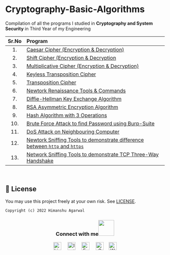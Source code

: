 # Cryptography-Basic-Algorithms

Compilation of all the programs I studied in **Cryptography and System Security** in Third Year of my Engineering

| Sr.No | Program |
| :---: | :--- |
| 1. | [Caesar Cipher (Encryption & Decryption)](./src/Caeser%20Cipher.py)  |
| 2. | [Shift Cipher (Encryption & Decryption](./src/Shift%20Cipher.py)   |
| 3. | [Multiplicative Cipher (Encryption & Decryption)](./src/Multiplicative%20Cipher.py)   |
| 4. | [Keyless Transposition Cipher](./src/Keyless%20Transposition%20(Rail%20Fence).py)   |
| 5. | [Transposition Cipher](./src/Transposition%20Cipher%20(Columnar).py)   |
| 6. | [Newtork Renaissance Tools & Commands](./src/Network%20Renaisaance%20Tools.docx)   |
| 7. | [Diffie-Hellman Key Exchange Algorithm](./src/Diffie%20Hellman%20Key%20Exchange%20Algorithm.py)   |
| 8. | [RSA Asymmetric Encryption Algorithm](./src/RSA%20Encryption%20Algorithm.py)   |
| 9. | [Hash Algorithm with 3 Operations](.//)   |
| 10.| [Brute Force Attack to find Password using Burp-Suite](./src/Burp-Suite%20(Brute%20Force%20Attack).md)   |
| 11.| [DoS Attack on Neighbouring Computer](./src/DoS%20Attack.md)   |
| 12.| [Newtork Sniffing Tools to demonstrate difference between `http` and `https`](.//)   |
| 13.| [Network Sniffing Tools to demonstrate TCP Three-Way Handshake](.//)    |

<br/>

## 🪪 License

You may use this project freely at your own risk. See [LICENSE](https://choosealicense.com/licenses/mit/).

    Copyright (c) 2022 Himanshu Agarwal

<div align="center">
<h3> Connect with me<a href="https://gifyu.com/image/Zy2f"><img src="https://github.com/milaan9/milaan9/blob/main/Handshake.gif" width="50px"></a>
</h3> 
<p align="center">
    <a href="https://www.linkedin.com/in/agarwal-himanshu" target="_blank"><img alt="LinkedIn" width="25px" src="https://cdn-icons-png.flaticon.com/512/3536/3536505.png"></a> &nbsp&nbsp&nbsp
    <a href="https://www.instagram.com/_._hiimanshu_._" target="_blank"><img alt="Instagram" width="25px" src="https://cdn-icons-png.flaticon.com/512/1384/1384063.png"></a> &nbsp&nbsp&nbsp
    <a href="https://www.facebook.com/profile.php?id=100006757421091" target="_blank"><img alt="Facebook" width="25px" src="https://upload.wikimedia.org/wikipedia/commons/5/51/Facebook_f_logo_%282019%29.svg"></a> &nbsp&nbsp&nbsp
    <a href="mailto:himanshuaaagarwal2002@gmail.com" target="_blank"><img alt="Gmail" width="25px" src="https://cdn-icons-png.flaticon.com/512/5968/5968534.png"></a>&nbsp&nbsp&nbsp
    <a href="https://api.whatsapp.com/send/?phone=%2B919967432086&text&type=phone_number&app_absent=0" target="_blank"><img alt="Whatsapp" width="25px" src="https://cdn-icons-png.flaticon.com/512/5968/5968841.png"></a>
    
</p> 
